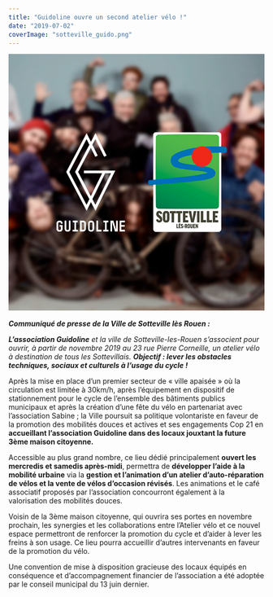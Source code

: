```yaml
---
title: "Guidoline ouvre un second atelier vélo !"
date: "2019-07-02"
coverImage: "sotteville_guido.png"
---
```


![Visuel de Guidoline à Sotteville](images/sotteville_guido.png)

_**Communiqué de presse de la Ville de Sotteville lès Rouen :**_

_**L’association Guidoline** et la ville de Sotteville-les-Rouen s’associent pour ouvrir, à partir de novembre 2019 au 23 rue Pierre Corneille, un atelier vélo à destination de tous les Sottevillais. **Objectif : lever les obstacles techniques, sociaux et culturels à l’usage du cycle !**_

Après la mise en place d’un premier secteur de « ville apaisée » où la circulation est limitée à 30km/h, après l’équipement en dispositif de stationnement pour le cycle de l’ensemble des bâtiments publics municipaux et après la création d’une fête du vélo en partenariat avec l’association Sabine ; la Ville poursuit sa politique volontariste en faveur de la promotion des mobilités douces et actives et ses engagements Cop 21 en **accueillant l’association Guidoline dans des locaux jouxtant la future 3ème maison citoyenne.**

Accessible au plus grand nombre, ce lieu dédié principalement **ouvert les mercredis et samedis après-midi**, permettra de **développer l’aide à la mobilité urbaine** via la **gestion et l’animation d’un atelier d’auto-réparation de vélos et la vente de vélos d’occasion révisés**. Les animations et le café associatif proposés par l’association concourront également à la valorisation des mobilités douces.

Voisin de la 3ème maison citoyenne, qui ouvrira ses portes en novembre prochain, les synergies et les collaborations entre l’Atelier vélo et ce nouvel espace permettront de renforcer la promotion du cycle et d’aider à lever les freins à son usage. Ce lieu pourra accueillir d’autres intervenants en faveur de la promotion du vélo.

Une convention de mise à disposition gracieuse des locaux équipés en conséquence et d’accompagnement financier de l’association a été adoptée par le conseil municipal du 13 juin dernier.
